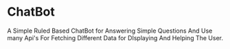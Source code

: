 # ChatBot
A Simple Ruled Based ChatBot for Answering Simple Questions And Use many Api's For Fetching Different Data for DIsplaying And Helping The User.
